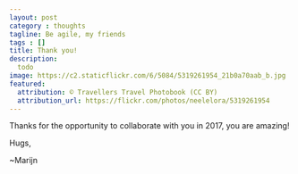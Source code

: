 ```yaml
---
layout: post
category : thoughts
tagline: Be agile, my friends
tags : []
title: Thank you!
description:
  todo
image: https://c2.staticflickr.com/6/5084/5319261954_21b0a70aab_b.jpg
featured:
  attribution: © Travellers Travel Photobook (CC BY)
  attribution_url: https://flickr.com/photos/neelelora/5319261954
---
```


Thanks for the opportunity to collaborate with you in 2017,
you are amazing!

Hugs, 

~Marijn




